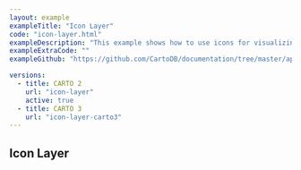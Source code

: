 ```yaml
---
layout: example
exampleTitle: "Icon Layer"
code: "icon-layer.html"
exampleDescription: "This example shows how to use icons for visualizing point layers."
exampleExtraCode: ""
exampleGithub: "https://github.com/CartoDB/documentation/tree/master/app/content/deck-gl/examples/basic-examples/icon-layer.html"

versions:
  - title: CARTO 2
    url: "icon-layer"
    active: true
  - title: CARTO 3
    url: "icon-layer-carto3"
---
```


## Icon Layer
